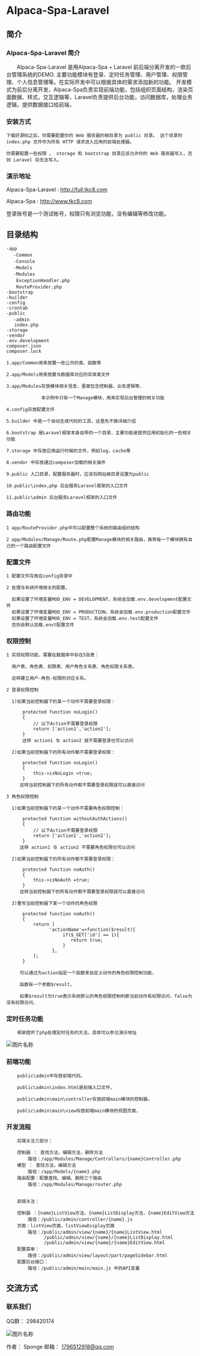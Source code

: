 # Alpaca-Spa-Laravel

## 简介

### Alpaca-Spa-Laravel 简介

&emsp;&emsp;Alpaca-Spa-Laravel 是用Alpaca-Spa + Laravel 前后端分离开发的一款后台管理系统的DEMO. 主要功能模块有登录、定时任务管理、用户管理、权限管理、个人信息管理等。在实际开发中可以根据具体的需求添加新的功能。
开发模式为前后分离开发，Alpaca-Spa负责实现前端功能，包括组织页面结构，渲染页面数据、样式，交互逻辑等，Laravel负责提供后台功能，访问数据库，处理业务逻辑，提供数据接口给前端，

### 安装方式

```
下载好源码之后，你需要配置你的 Web 服务器的根目录为 public 目录。 这个目录的  index.php 文件作为所有 HTTP 请求进入应用的前端处理器。

你需要配置一些权限 。 storage 和 bootstrap 目录应该允许你的 Web 服务器写入，否则 Laravel 将无法写入。

```


### 演示地址

Alpaca-Spa-Laravel :   http://full.tkc8.com

Alpaca-Spa :   http://www.tkc8.com

登录账号是一个测试帐号，权限只有浏览功能，没有编辑等修改功能。

## 目录结构

```
-app
　 -Common
　 -Console
　 -Models
　 -Modules
　  ExceptionHandler.php
　  RouteProvider.php
-bootstrap
-builder
-config
-crontab
-public
　 -admin
   index.php
-storage
-vendor
.env.development
composer.json
composer.lock

```

```
1.app/Common用来放置一些公共的类、函数等

2.app/Models用来放置与数据库对应的实体类文件

3.app/Modules存放模块相关信息，里面包含控制器，业务逻辑等，

             本示例中只有一个Manage模块，用来实现后台管理的相关功能

4.config存放配置文件

5.builder 中是一个自动生成代码的工具，这里先不做详细介绍

6.bootstrap 是Laravel框架本身自带的一个目录，主要功能是提供应用初始化的一些相关功能

7.storage 中存放应用运行时候的文件，例如log，cache等

8.vendor 中存放通过composer加载的相关插件

9.public 入口目录，配置服务器时，应该将网站根目录设置为public

10.public\index,php 后台服务Laravel框架的入口文件

11.public\admin 后台服务Laravel框架的入口文件

```
### 路由功能

```
1 app/RouteProvider.php中可以配置整个系统的路由组织结构

2 app/Modules/Manage/Route.php配置Manage模块的相关路由，推荐每一个模块拥有自己的一个路由配置文件

```

### 配置文件

```
1 配置文件存放在config目录中

2 处理与系统环境相关的配置。

  如果设置了环境变量MOD_ENV = DEVELOPMENT，系统会加载.env.development配置文件
  如果设置了环境变量MOD_ENV = PRODUCTION，系统会加载.env.production配置文件
  如果设置了环境变量MOD_ENV = TEST，系统会加载.env.test配置文件
  否则会默认加载.envt配置文件

```

### 权限控制

```
1 实现权限功能，需要在数据库中存在5张表：

  用户表、角色表、权限表、用户角色关系表、角色权限关系表。

  这样建立用户-角色-权限的对应关系。

2 登录权限控制

  1)如果当前控制器下的某一个动作不需要登录权限：

      protected function noLogin()
      {
          // 以下Action不需要登录权限
          return ['action1','action2'];
      }
      这样 action1 与 action2 就不需要登录也可以访问

  2)如果当前控制器下的所有动作都不需要登录权限：

      protected function noLogin()
      {
          this->isNoLogin =true;
      }
     这样当前控制器下的所有动作都不需要登录权限就可以直接访问

3 角色权限控制

  1)如果当前控制器下的某一个动作不需要角色权限控制：

      protected function withoutAuthActions()
      {
          // 以下Action不需要登录权限
          return ['action1','action2'];
      }
     这样 action1 与 action2 不需要角色权限也可以访问

  2)如果当前控制器下的所有动作都不需要登录权限：

      protected function noAuth()
      {
          this->isNoAuth =true;
      }
     这样当前控制器下的所有动作都不需要登录权限就可以直接访问

  3)重写当前控制器下某一个动作的角色权限

      protected function noAuth()
      {
          return [
                'actionName'=>function($result){
                     if($_GET['id'] == 1){
                        return true;
                     }
                 },
          ];
      }

     可以通过为action指定一个函数来自定义动作的角色权限控制功能，

     函数有一个参数$result，

     如果$result为true表示系统默认的角色权限控制判断当前动作有权限访问，false为没有权限访问，

```

### 定时任务功能

```
    框架提供了php处理定时任务的方法，具体可以参见演示地址

```
![图片名称](http://www.tkc8.com/images/sucai/dsrw.png)


### 前端功能

```
    public\admin中存放前端代码，

    public\admin\index.html是前端入口文件，

    public\admin\main\controller存放前端main模块的控制器，

    public\admin\main\view存放前端main模块的视图页面，

```

### 开发流程

```
    后端关注三部分：

    控制器 ： 查找方法，编辑方法，删除方法
        路径：/app/Modules/Manage/Controllers/{name}Controller.php
    模型 ： 查找方法，编辑方法
        路径：/app/Models/{name}.php
    路由配置：配置查找、编辑、删除三个路由
        路径：/app/Modules/Manage/router.php


    前端关注：

    控制器 ：{name}ListView方法，{name}ListDisplay方法，{name}EditView方法
        路径：/public/admin/controller/{name}.js
    页面：listView页面，listViewDisplay页面
        路径：/public/admin/view/{name}/{name}ListView.html
              /public/admin/view/{name}/{name}ListDisplay.html
              /public/admin/view/{name}/{name}EditView.html
    配置菜单：
        路径：/public/admin/view/layout/part/pageSidebar.html
    配置后台接口：
        路径：/public/admin/main/main.js 中的API变量

```

##  交流方式

### 联系我们

QQ群： 298420174

![图片名称](http://www.tkc8.com/index_files/Image%20[10].png)

作者： Sponge
邮箱： 1796512918@qq.com

